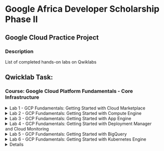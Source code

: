# Google Africa Developer Scholarship Phase II 

## Google Cloud Practice Project 


### Description
List of completed hands-on labs on Qwiklabs 


## Qwicklab Task: 

### Course: Google Cloud Platform Fundamentals - Core Infrastructure
<details>
 Module: Getting Started with Google Cloud Platform
 <summary> Lab 1 - GCP Fundamentals: Getting Started with Cloud Marketplace</summary>
 <img src="screenshots/Getting_Started_with_Cloud.jpg">
</details>
<details>
Module: Virtual Machines in the Cloud
   <summary> Lab 2 - GCP Fundamentals: Getting Started with Compute Engine</summary>
    <img src="screenshots/Getting-Started-with-Compute-Engine.jpg">
</details>
<details>
Module: Applications in the Cloud
   <summary> Lab 3 - GCP Fundamentals: Getting Started with App Engine</summary>
    <img src="screenshots/Getting-Started-with-App.jpg">
</details>
<details>
Module: Developing, Deploying and Monitoring in the Cloud
    <summary> Lab 4 - GCP Fundamentals:  Getting Started with Deployment Manager and Cloud Monitoring</summary>
    <img src="screenshots/Getting-Started-with-Deployment-Manager-and-Cloud-Monitoring.jpg">
</details>
<details>
Module: Big Data and Machine Learning in the Cloud
    <summary> Lab 5 - GCP Fundamentals: Getting Started with BigQuery</summary>
    <img src="screenshots/Getting-Started-with-BigQuery.jpg">
</details>
<details>
Module: Containers in the Cloud
    <summary> Lab 6 - GCP Fundamentals: Getting Started with Kubernetes Engine</summary>
    <img src="screenshots/Getting-Started-with-GKE.jpg">
</details>
<details>

### Course: Securing and Integrating Components of your Application on Google Cloud

<details>
Module: Handling Authentication and Authorization
<summary> Lab 7 - App Dev - Adding User Authentication to your Application: Node.js</summary>
<img src="screenshots/Adding-User-Authentication-to-your-Application-Node.js.jpg">
</details>
<details>
Module: Handling Authentication and Authorization
<summary> Lab 8 - App Dev - Adding User Authentication to your Application: Java</summary>
<img src="screenshots/Adding-User-Authentication-to-your-Application-Java.jpg">
</details>
<details>
Module: Handling Authentication and Authorization
<summary> 9 - App Dev - Adding User Authentication to your Application: Python</summary>
<img src="screenshots/Adding-User-Authentication-to-your-Application-python.jpg">
</details>

### Course: Securing and Integrating Components of your Application on Google Cloud

<details>
Module:** Using Cloud Pub/Sub
<summary> Lab 10 - App Dev - Developing a Backend Service: Node.js</summary>
    <img src="screenshots/Developing-a-Backend-Service-Nodejs.jpg">
</details>

### Course: Getting Started With Application Development on Google Cloud 

<details>
Module: Best Practices for Using Cloud Datastore 
<summary> Lab 11 - App Dev: Storing Application Data in Cloud Datastore v1.1 - Translated</summary>
      <img src="screenshots/Storing-Application-Data-in-Cloud-Datastore-v1-1.jpg">
</details>
<details>
Module: Best Practices for Using Cloud Storage
<summary> Lab 12 - App Dev: Storing Image and Video Files in Cloud Storage v1.1</summary>
    <img src="screenshots/Storing-Image-and-Video-Files-in-Cloud-Storage-v1-1.jpg">
</details>

### Course: Essential Google Cloud Infrastructure: Foundation

<details>
Module: Virtual Networks
<summary> Lab 13 - [VPC Networking](Project/VPCNetworking.md "VPC Networking Lab, 100% Cloud Shell") - Translated</summary>
<img src="screenshots/PC_Networking.jpg">
</details>

### Course: Architecting with Google Kubernetes Engine - Foundations

<details>
Module: Containers and Kubernetes in GCP
<summary> Lab 14 - AK8S-03 Creating a GKE Cluster via GCP Console </summary>
       <img src="screenshots/AK8S-03-Creating-a-GKE-Cluster-via-GCP-Console.jpg">
</details>

### Course: App Deployment, Debugging, and Performance on Google Cloud
<details> 
Module: Deploying Applications
<summary>Lab 15 - App Dev - Deploying the Application into Kubernetes Engine: Python</summary>
<img src="screenshots/App-Dev-Deploying-the-Application-into-Kubernetes.jpg">
<details> 
